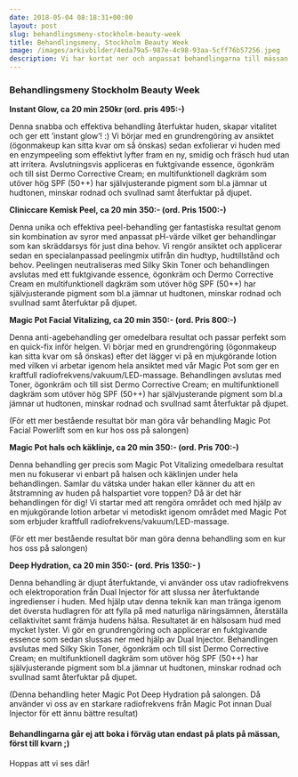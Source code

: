 ```yaml
---
date: 2018-05-04 08:18:31+00:00
layout: post
slug: behandlingsmeny-stockholm-beauty-week
title: Behandlingsmeny, Stockholm Beauty Week
image: /images/arkivbilder/4eda79a5-987e-4c98-93aa-5cff76b57256.jpeg
description: Vi har kortat ner och anpassat behandlingarna till mässan för att kunna ge er ett smakprov på vad vår salong har att erbjuda.
---
```

### Behandlingsmeny Stockholm Beauty Week

**Instant Glow, ca 20 min 250kr (ord. pris 495:-)**

Denna snabba och effektiva behandling återfuktar huden, skapar vitalitet och ger ett ’instant glow’! :)
Vi börjar med en grundrengöring av ansiktet (ögonmakeup kan sitta kvar om så önskas) sedan exfolierar vi huden med en enzympeeling som effektivt lyfter fram en ny, smidig och fräsch hud utan att irritera. Avslutningsvis appliceras en fuktgivande essence, ögonkräm och till sist Dermo Corrective Cream; en multifunktionell dagkräm som utöver hög SPF (50++) har självjusterande pigment som bl.a jämnar ut hudtonen, minskar rodnad och svullnad samt återfuktar på djupet.

**Cliniccare Kemisk Peel, ca 20 min 350:- (ord. Pris 1500:-)**

Denna unika och effektiva peel-behandling ger fantastiska resultat genom sin kombination av syror med anpassat pH-värde vilket ger behandlingar som kan skräddarsys för just dina behov. 
Vi rengör ansiktet och applicerar sedan en specialanpassad peelingmix utifrån din hudtyp, hudtillstånd och behov. Peelingen neutraliseras med Silky Skin Toner och behandlingen avslutas med ett fuktgivande essence, ögonkräm och Dermo Corrective Cream en multifunktionell dagkräm som utöver hög SPF (50++) har självjusterande pigment som bl.a jämnar ut hudtonen, minskar rodnad och svullnad samt återfuktar på djupet.


**Magic Pot Facial Vitalizing, ca 20 min 350:- (ord. Pris 800:-)**

Denna anti-agebehandling ger omedelbara resultat och passar perfekt som en quick-fix inför helgen. Vi börjar med en grundrengöring (ögonmakeup kan sitta kvar om så önskas) efter det lägger vi på en mjukgörande lotion med vilken vi arbetar igenom hela ansiktet med vår Magic Pot som ger en kraftfull radiofrekvens/vakuum/LED-massage. Behandlingen avslutas med Toner, ögonkräm och till sist Dermo Corrective Cream; en multifunktionell dagkräm som utöver hög SPF (50++) har självjusterande pigment som bl.a jämnar ut hudtonen, minskar rodnad och svullnad samt återfuktar på djupet.

(För ett mer bestående resultat bör man göra vår behandling Magic Pot Facial Powerlift som en kur hos oss på salongen)


**Magic Pot hals och käklinje, ca 20 min 350:- (ord. Pris 700:-)**

Denna behandling ger precis som Magic Pot Vitalizing omedelbara resultat men nu fokuserar vi enbart på halsen och käklinjen under hela behandlingen. Samlar du vätska under hakan eller känner du att en åtstramning av huden på halspartiet vore toppen? Då är det här behandlingen för dig! Vi startar med att rengöra området och med hjälp av en mjukgörande lotion arbetar vi metodiskt igenom området med Magic Pot som erbjuder kraftfull radiofrekvens/vakuum/LED-massage. 

(För ett mer bestående resultat bör man göra denna behandling som en kur hos oss på salongen)


**Deep Hydration, ca 20 min 350:- (ord. Pris 1350:- )**

Denna behandling är djupt återfuktande, vi använder oss utav radiofrekvens och elektroporation från Dual Injector för att slussa ner återfuktande ingredienser i huden. Med hjälp utav denna teknik kan man tränga igenom det översta hudlagren för att fylla på med naturliga näringsämnen, återställa cellaktivitet samt främja hudens hälsa. Resultatet är en hälsosam hud med mycket lyster.
Vi gör en grundrengöring och applicerar en fuktgivande essence som sedan slussas ner med hjälp av Dual Injector. Behandlingen avslutas med Silky Skin Toner, ögonkräm och till sist Dermo Corrective Cream; en multifunktionell dagkräm som utöver hög SPF (50++) har självjusterande pigment som bl.a jämnar ut hudtonen, minskar rodnad och svullnad samt återfuktar på djupet. 

(Denna behandling heter Magic Pot Deep Hydration på salongen. Då använder vi oss av en starkare radiofrekvens från Magic Pot innan Dual Injector för ett ännu bättre resultat)


#### **Behandlingarna går ej att boka i förväg utan endast på plats på mässan, först till kvarn ;)**


Hoppas att vi ses där!
